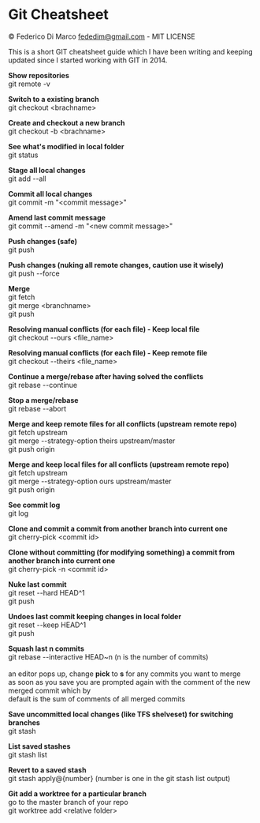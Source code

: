 # Git Cheatsheet
© Federico Di Marco <fededim@gmail.com> - MIT LICENSE 

This is a short GIT cheatsheet guide which I have been writing and keeping updated since I started working with GIT in 2014.

**Show repositories**<br/>
git remote -v<br/>

**Switch to a existing branch**<br/>
git checkout \<brachname\><br/>

**Create and checkout a new branch**<br/>
git checkout -b \<brachname\><br/>

**See what's modified in local folder**<br/>
git status<br/>

**Stage all local changes**<br/>
git add --all

**Commit all local changes**<br/>
git commit -m "\<commit message\>"<br/>

**Amend last commit message**<br/>
git commit --amend -m "\<new commit message\>"<br/>

**Push changes (safe)**<br/>
git push

**Push changes (nuking all remote changes, caution use it wisely)**<br/>
git push --force

**Merge**<br/>
git fetch<br/>
git merge \<branchname\><br/>
git push<br/>

**Resolving manual conflicts (for each file) - Keep local file**<br/>
git checkout --ours \<file_name\><br/>

**Resolving manual conflicts (for each file) - Keep remote file**<br/>
git checkout --theirs \<file_name\><br/>

**Continue a merge/rebase after having solved the conflicts**<br/>
git rebase --continue<br/>

**Stop a merge/rebase**<br/>
git rebase --abort<br/>

**Merge and keep remote files for all conflicts (upstream remote repo)**<br/>
git fetch upstream<br/>
git merge --strategy-option theirs upstream/master<br/>
git push origin<br/>

**Merge and keep local files for all conflicts (upstream remote repo)**<br/>
git fetch upstream<br/>
git merge --strategy-option ours upstream/master<br/>
git push origin<br/>

**See commit log**<br/>
git log<br/>

**Clone and commit a commit from another branch into current one**<br/>
git cherry-pick \<commit id\>

**Clone without committing (for modifying something) a commit from another branch into current one**<br/>
git cherry-pick -n \<commit id\>

**Nuke last commit**<br/>
git reset --hard HEAD^1<br/>
git push<br/>

**Undoes last commit keeping changes in local folder**<br/>
git reset --keep HEAD^1<br/>
git push<br/>

**Squash last n commits**<br/>
git rebase --interactive HEAD~n (n is the number of commits)<br/>
<br/>
an editor pops up, change **pick** to **s** for any commits you want to merge<br/>
as soon as you save you are prompted again with the comment of the new merged commit which by<br/> default is the sum of comments of all merged commits<br/>

**Save uncommitted local changes (like TFS shelveset) for switching branches**<br/>
git stash<br/>

**List saved stashes**<br/>
git stash list<br/>

**Revert to a saved stash**<br/>
git stash apply@{number} (number is one in the git stash list output)<br/>

**Git add a worktree for a particular branch**<br/>
go to the master branch of your repo<br/>
git worktree add \<relative folder\> <branch name><br/>
